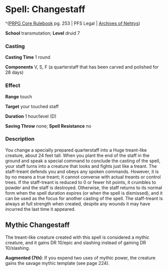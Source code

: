 # Spell: Changestaff

^([PRPG Core Rulebook][ss-changestaff] pg. 253 | PFS Legal | [Archives of Nehtys][sn-changestaff])

**School** transmutation; **Level** druid 7

### Casting

**Casting Time** 1 round  

**Components** V, S, F (a quarterstaff that has been carved and polished for 28 days)

### Effect

**Range** touch  

**Target** your touched staff  

**Duration** 1 hour/level (D)  

**Saving Throw** none; **Spell Resistance** no

### Description

You change a specially prepared quarterstaff into a Huge treant-like creature, about 24 feet tall. When you plant the end of the staff in the ground and speak a special command to conclude the casting of the spell, your staff turns into a creature that looks and fights just like a treant. The staff-treant defends you and obeys any spoken commands. However, it is by no means a true treant; it cannot converse with actual treants or control trees. If the staff-treant is reduced to 0 or fewer hit points, it crumbles to powder and the staff is destroyed. Otherwise, the staff returns to its normal form when the spell duration expires (or when the spell is dismissed), and it can be used as the focus for another casting of the spell. The staff-treant is always at full strength when created, despite any wounds it may have incurred the last time it appeared.

## Mythic Changestaff

The treant-like creature created with this spell is considered a mythic creature, and it gains DR 10/epic and slashing instead of gaining DR 10/slashing.  

**Augmented (7th)**: If you expend two uses of mythic power, the creature gains the savage mythic template (see page 224).

[ss-changestaff]: http://paizo.com/pathfinderRPG/v57
[sn-changestaff]: http://www.archivesofnethys.com/SpellDisplay.aspx?ItemName=Changestaff